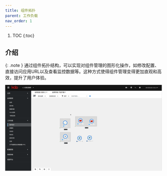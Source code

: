 ```yaml
---
title: 组件拓扑
parent: 工作负载
nav_order: 1
---
```


1. TOC
{:toc}

## 介绍

{: .note }
通过组件拓扑结构，可以实现对组件管理的图形化操作，如修改配置、直接访问应用URL以及查看监控数据等。这种方式使得组件管理变得更加直观和高效，提升了用户体验。

![](imgs/topology.gif)